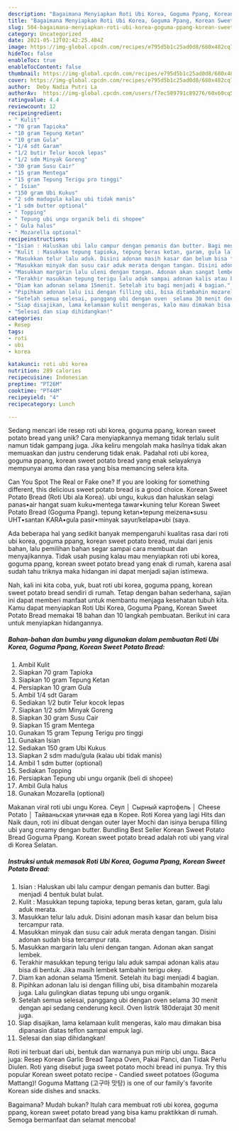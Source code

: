 ```yaml
---
description: "Bagaimana Menyiapkan Roti Ubi Korea, Goguma Ppang, Korean Sweet Potato Bread, Enak Banget"
title: "Bagaimana Menyiapkan Roti Ubi Korea, Goguma Ppang, Korean Sweet Potato Bread, Enak Banget"
slug: 504-bagaimana-menyiapkan-roti-ubi-korea-goguma-ppang-korean-sweet-potato-bread-enak-banget
category: Uncategorized
date: 2021-05-12T02:42:25.404Z
image: https://img-global.cpcdn.com/recipes/e795d5b1c25ad0d8/680x482cq70/roti-ubi-korea-goguma-ppang-korean-sweet-potato-bread-foto-resep-utama.jpg
hideToc: false
enableToc: true
enableTocContent: false
thumbnail: https://img-global.cpcdn.com/recipes/e795d5b1c25ad0d8/680x482cq70/roti-ubi-korea-goguma-ppang-korean-sweet-potato-bread-foto-resep-utama.jpg
cover: https://img-global.cpcdn.com/recipes/e795d5b1c25ad0d8/680x482cq70/roti-ubi-korea-goguma-ppang-korean-sweet-potato-bread-foto-resep-utama.jpg
author:  Deby Nadia Putri La
authorAv:  https://img-global.cpcdn.com/users/f7ec589791c89276/60x60cq50/avatar.jpg
ratingvalue: 4.4
reviewcount: 12
recipeingredient:
- " Kulit"
- "70 gram Tapioka"
- "10 gram Tepung Ketan"
- "10 gram Gula"
- "1/4 sdt Garam"
- "1/2 butir Telur kocok lepas"
- "1/2 sdm Minyak Goreng"
- "30 gram Susu Cair"
- "15 gram Mentega"
- "15 gram Tepung Terigu pro tinggi"
- " Isian"
- "150 gram Ubi Kukus"
- "2 sdm madugula kalau ubi tidak manis"
- "1 sdm butter optional"
- " Topping"
- " Tepung ubi ungu organik beli di shopee"
- " Gula halus"
- " Mozarella optional"
recipeinstructions:
- "Isian : Haluskan ubi lalu campur dengan pemanis dan butter. Bagi menjadi 4 bentuk bulat bulat."
- "Kulit : Masukkan tepung tapioka, tepung beras ketan, garam, gula lalu aduk merata."
- "Masukkan telur lalu aduk. Disini adonan masih kasar dan belum bisa tercampur rata."
- "Masukkan minyak dan susu cair aduk merata dengan tangan. Disini adonan sudah bisa tercampur rata."
- "Masukkan margarin lalu uleni dengan tangan. Adonan akan sangat lembek."
- "Terakhir masukkan tepung terigu lalu aduk sampai adonan kalis atau bisa di bentuk. Jika masih lembek tambahin terigu okey."
- "Diam kan adonan selama 15menit. Setelah itu bagi menjadi 4 bagian."
- "Pipihkan adonan lalu isi dengan filling ubi, bisa ditambahin mozarela juga. Lalu gulingkan diatas tepung ubi ungu organik."
- "Setelah semua selesai, panggang ubi dengan oven  selama 30 menit dengan api sedang cenderung kecil. Oven listrik 180derajat 30 menit juga."
- "Siap disajikan, lama kelamaan kulit mengeras, kalo mau dimakan bisa dipanasin diatas teflon sampai empuk lagi."
- "Selesai dan siap dihidangkan!"
categories:
- Resep
tags:
- roti
- ubi
- korea

katakunci: roti ubi korea 
nutrition: 289 calories
recipecuisine: Indonesian
preptime: "PT26M"
cooktime: "PT44M"
recipeyield: "4"
recipecategory: Lunch

---
```



Sedang mencari ide resep roti ubi korea, goguma ppang, korean sweet potato bread yang unik? Cara menyiapkannya memang tidak terlalu sulit namun tidak gampang juga. Jika keliru mengolah maka hasilnya tidak akan memuaskan dan justru cenderung tidak enak. Padahal roti ubi korea, goguma ppang, korean sweet potato bread yang enak selayaknya mempunyai aroma dan rasa yang bisa memancing selera kita.


Can You Spot The Real or Fake one? If you are looking for something different, this delicious sweet potato bread is a good choice. Korean Sweet Potato Bread (Roti Ubi ala Korea). ubi ungu, kukus dan haluskan selagi panas•air hangat suam kuku•mentega tawar•kuning telur Korean Sweet Potato Bread (Goguma Ppang). tepung ketan•tepung meizena•susu UHT•santan KARA•gula pasir•minyak sayur/kelapa•ubi (saya.

Ada beberapa hal yang sedikit banyak mempengaruhi kualitas rasa dari roti ubi korea, goguma ppang, korean sweet potato bread, mulai dari jenis bahan, lalu pemilihan bahan segar sampai cara membuat dan menyajikannya. Tidak usah pusing kalau mau menyiapkan roti ubi korea, goguma ppang, korean sweet potato bread yang enak di rumah, karena asal sudah tahu triknya maka hidangan ini dapat menjadi sajian istimewa.


Nah, kali ini kita coba, yuk, buat roti ubi korea, goguma ppang, korean sweet potato bread sendiri di rumah. Tetap dengan bahan sederhana, sajian ini dapat memberi manfaat untuk membantu menjaga kesehatan tubuh kita. Kamu dapat menyiapkan Roti Ubi Korea, Goguma Ppang, Korean Sweet Potato Bread memakai 18 bahan dan 10 langkah pembuatan. Berikut ini cara untuk menyiapkan hidangannya.

<!--inarticleads1-->

##### Bahan-bahan dan bumbu yang digunakan dalam pembuatan Roti Ubi Korea, Goguma Ppang, Korean Sweet Potato Bread:

1. Ambil  Kulit
1. Siapkan 70 gram Tapioka
1. Siapkan 10 gram Tepung Ketan
1. Persiapkan 10 gram Gula
1. Ambil 1/4 sdt Garam
1. Sediakan 1/2 butir Telur kocok lepas
1. Siapkan 1/2 sdm Minyak Goreng
1. Siapkan 30 gram Susu Cair
1. Siapkan 15 gram Mentega
1. Gunakan 15 gram Tepung Terigu pro tinggi
1. Gunakan  Isian
1. Sediakan 150 gram Ubi Kukus
1. Siapkan 2 sdm madu/gula (kalau ubi tidak manis)
1. Ambil 1 sdm butter (optional)
1. Sediakan  Topping
1. Persiapkan  Tepung ubi ungu organik (beli di shopee)
1. Ambil  Gula halus
1. Gunakan  Mozarella (optional)


Makanan viral roti ubi ungu Korea. Сеул │ Сырный картофель │ Cheese Potato │ Тайваньская уличная еда в Корее. Roti Korea yang lagi Hits dan Naik daun, roti ini dibuat dengan outer layer Mochi dan isinya berupa filling ubi yang creamy dengan butter. Bundling Best Seller Korean Sweet Potato Bread Goguma Ppang. Korean sweet potato bread adalah roti ubi yang viral di Korea Selatan. 

<!--inarticleads2-->

##### Instruksi untuk memasak Roti Ubi Korea, Goguma Ppang, Korean Sweet Potato Bread:

1. Isian : Haluskan ubi lalu campur dengan pemanis dan butter. Bagi menjadi 4 bentuk bulat bulat.
1. Kulit : Masukkan tepung tapioka, tepung beras ketan, garam, gula lalu aduk merata.
1. Masukkan telur lalu aduk. Disini adonan masih kasar dan belum bisa tercampur rata.
1. Masukkan minyak dan susu cair aduk merata dengan tangan. Disini adonan sudah bisa tercampur rata.
1. Masukkan margarin lalu uleni dengan tangan. Adonan akan sangat lembek.
1. Terakhir masukkan tepung terigu lalu aduk sampai adonan kalis atau bisa di bentuk. Jika masih lembek tambahin terigu okey.
1. Diam kan adonan selama 15menit. Setelah itu bagi menjadi 4 bagian.
1. Pipihkan adonan lalu isi dengan filling ubi, bisa ditambahin mozarela juga. Lalu gulingkan diatas tepung ubi ungu organik.
1. Setelah semua selesai, panggang ubi dengan oven  selama 30 menit dengan api sedang cenderung kecil. Oven listrik 180derajat 30 menit juga.
1. Siap disajikan, lama kelamaan kulit mengeras, kalo mau dimakan bisa dipanasin diatas teflon sampai empuk lagi.
1. Selesai dan siap dihidangkan!

Roti ini terbuat dari ubi, bentuk dan warnanya pun mirip ubi ungu. Baca juga: Resep Korean Garlic Bread Tanpa Oven, Pakai Panci, dan Tidak Perlu Diulen. Roti yang disebut juga sweet potato mochi bread ini punya. Try this popular Korean sweet potato recipe - Candied sweet potatoes (Goguma Mattang)! Goguma Mattang (고구마 맛탕) is one of our family&#39;s favorite Korean side dishes and snacks. 

Bagaimana? Mudah bukan? Itulah cara membuat roti ubi korea, goguma ppang, korean sweet potato bread yang bisa kamu praktikkan di rumah. Semoga bermanfaat dan selamat mencoba!
